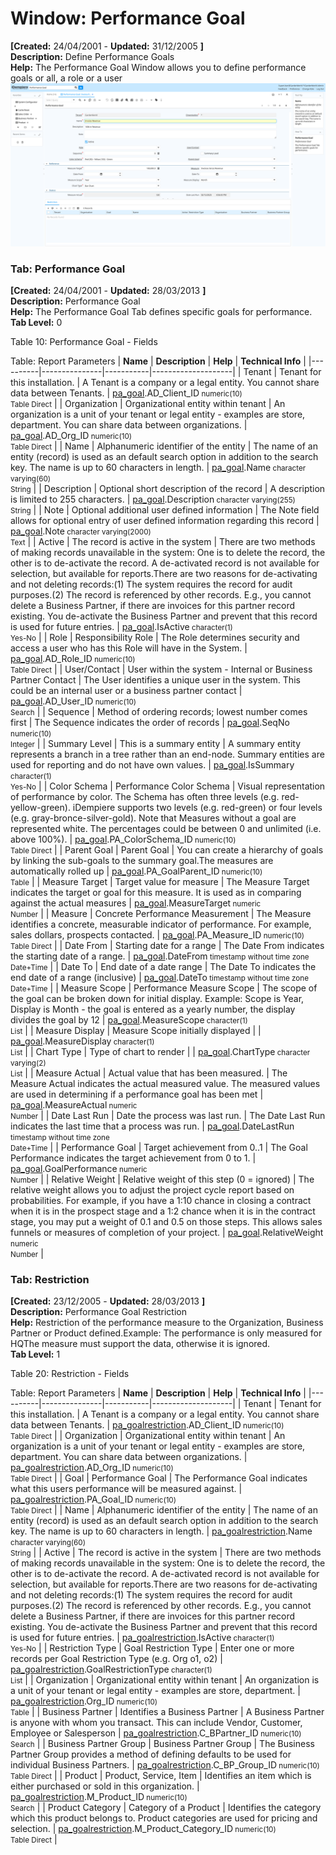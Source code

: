 # Window: Performance Goal

**[Created:** 24/04/2001 - **Updated:** 31/12/2005 **]**  
**Description:** Define Performance Goals  
**Help:** The Performance Goal Window allows you to define performance goals or all, a role or a user  
![](/img/docs/manual/PerformanceGoal-Window_iDempiere_v12.0.0.png)

### Tab: Performance Goal

**[Created:** 24/04/2001 - **Updated:** 28/03/2013 **]**   
**Description:** Performance Goal  
**Help:** The Performance Goal Tab defines specific goals for performance.  
**Tab Level:** 0

Table 10: Performance Goal - Fields 

Table: Report Parameters
| **Name** | **Description** | **Help** | **Technical Info** |
|----------|---------------|-----------|--------------------|
| Tenant | Tenant for this installation. | A Tenant is a company or a legal entity. You cannot share data between Tenants. | [pa_goal](https://idempiere-schemaspy.muriloht.com/adempiere/tables/pa_goal.html).AD_Client_ID<small> numeric(10) <br/> Table Direct</small> | 
| Organization | Organizational entity within tenant | An organization is a unit of your tenant or legal entity - examples are store, department. You can share data between organizations. | [pa_goal](https://idempiere-schemaspy.muriloht.com/adempiere/tables/pa_goal.html).AD_Org_ID<small> numeric(10) <br/> Table Direct</small> | 
| Name | Alphanumeric identifier of the entity | The name of an entity (record) is used as an default search option in addition to the search key. The name is up to 60 characters in length. | [pa_goal](https://idempiere-schemaspy.muriloht.com/adempiere/tables/pa_goal.html).Name<small> character varying(60) <br/> String</small> | 
| Description | Optional short description of the record | A description is limited to 255 characters. | [pa_goal](https://idempiere-schemaspy.muriloht.com/adempiere/tables/pa_goal.html).Description<small> character varying(255) <br/> String</small> | 
| Note | Optional additional user defined information | The Note field allows for optional entry of user defined information regarding this record | [pa_goal](https://idempiere-schemaspy.muriloht.com/adempiere/tables/pa_goal.html).Note<small> character varying(2000) <br/> Text</small> | 
| Active | The record is active in the system | There are two methods of making records unavailable in the system: One is to delete the record, the other is to de-activate the record. A de-activated record is not available for selection, but available for reports.There are two reasons for de-activating and not deleting records:(1) The system requires the record for audit purposes.(2) The record is referenced by other records. E.g., you cannot delete a Business Partner, if there are invoices for this partner record existing. You de-activate the Business Partner and prevent that this record is used for future entries. | [pa_goal](https://idempiere-schemaspy.muriloht.com/adempiere/tables/pa_goal.html).IsActive<small> character(1) <br/> Yes-No</small> | 
| Role | Responsibility Role | The Role determines security and access a user who has this Role will have in the System. | [pa_goal](https://idempiere-schemaspy.muriloht.com/adempiere/tables/pa_goal.html).AD_Role_ID<small> numeric(10) <br/> Table Direct</small> | 
| User/Contact | User within the system - Internal or Business Partner Contact | The User identifies a unique user in the system. This could be an internal user or a business partner contact | [pa_goal](https://idempiere-schemaspy.muriloht.com/adempiere/tables/pa_goal.html).AD_User_ID<small> numeric(10) <br/> Search</small> | 
| Sequence | Method of ordering records; lowest number comes first | The Sequence indicates the order of records | [pa_goal](https://idempiere-schemaspy.muriloht.com/adempiere/tables/pa_goal.html).SeqNo<small> numeric(10) <br/> Integer</small> | 
| Summary Level | This is a summary entity | A summary entity represents a branch in a tree rather than an end-node. Summary entities are used for reporting and do not have own values. | [pa_goal](https://idempiere-schemaspy.muriloht.com/adempiere/tables/pa_goal.html).IsSummary<small> character(1) <br/> Yes-No</small> | 
| Color Schema | Performance Color Schema | Visual representation of performance by color.  The Schema has often three levels (e.g. red-yellow-green).  iDempiere supports two levels (e.g. red-green) or four levels (e.g. gray-bronce-silver-gold).  Note that Measures without a goal are represented white.  The percentages could be between 0 and unlimited (i.e. above 100%). | [pa_goal](https://idempiere-schemaspy.muriloht.com/adempiere/tables/pa_goal.html).PA_ColorSchema_ID<small> numeric(10) <br/> Table Direct</small> | 
| Parent Goal | Parent Goal | You can create a hierarchy of goals by linking the sub-goals to the summary goal.The measures are automatically rolled up | [pa_goal](https://idempiere-schemaspy.muriloht.com/adempiere/tables/pa_goal.html).PA_GoalParent_ID<small> numeric(10) <br/> Table</small> | 
| Measure Target | Target value for measure | The Measure Target indicates the target or goal for this measure.  It is used as in comparing against the actual measures | [pa_goal](https://idempiere-schemaspy.muriloht.com/adempiere/tables/pa_goal.html).MeasureTarget<small> numeric <br/> Number</small> | 
| Measure | Concrete Performance Measurement | The Measure identifies a concrete, measurable indicator of performance.  For example, sales dollars, prospects contacted. | [pa_goal](https://idempiere-schemaspy.muriloht.com/adempiere/tables/pa_goal.html).PA_Measure_ID<small> numeric(10) <br/> Table Direct</small> | 
| Date From | Starting date for a range | The Date From indicates the starting date of a range. | [pa_goal](https://idempiere-schemaspy.muriloht.com/adempiere/tables/pa_goal.html).DateFrom<small> timestamp without time zone <br/> Date+Time</small> | 
| Date To | End date of a date range | The Date To indicates the end date of a range (inclusive) | [pa_goal](https://idempiere-schemaspy.muriloht.com/adempiere/tables/pa_goal.html).DateTo<small> timestamp without time zone <br/> Date+Time</small> | 
| Measure Scope | Performance Measure Scope | The scope of the goal can be broken down for initial display. Example: Scope is Year, Display is Month - the goal is entered as a yearly number, the display divides the goal by 12 | [pa_goal](https://idempiere-schemaspy.muriloht.com/adempiere/tables/pa_goal.html).MeasureScope<small> character(1) <br/> List</small> | 
| Measure Display | Measure Scope initially displayed |  | [pa_goal](https://idempiere-schemaspy.muriloht.com/adempiere/tables/pa_goal.html).MeasureDisplay<small> character(1) <br/> List</small> | 
| Chart Type | Type of chart to render |  | [pa_goal](https://idempiere-schemaspy.muriloht.com/adempiere/tables/pa_goal.html).ChartType<small> character varying(2) <br/> List</small> | 
| Measure Actual | Actual value that has been measured. | The Measure Actual indicates the actual measured value. The measured values are used in determining if a performance goal has been met | [pa_goal](https://idempiere-schemaspy.muriloht.com/adempiere/tables/pa_goal.html).MeasureActual<small> numeric <br/> Number</small> | 
| Date Last Run | Date the process was last run. | The Date Last Run indicates the last time that a process was run. | [pa_goal](https://idempiere-schemaspy.muriloht.com/adempiere/tables/pa_goal.html).DateLastRun<small> timestamp without time zone <br/> Date+Time</small> | 
| Performance Goal | Target achievement from 0..1 | The Goal Performance indicates the target achievement from 0 to 1. | [pa_goal](https://idempiere-schemaspy.muriloht.com/adempiere/tables/pa_goal.html).GoalPerformance<small> numeric <br/> Number</small> | 
| Relative Weight | Relative weight of this step (0 = ignored) | The relative weight allows you to adjust the project cycle report based on probabilities.  For example, if you have a 1:10 chance in closing a contract when it is in the prospect stage and a 1:2 chance when it is in the contract stage, you may put a weight of 0.1 and 0.5 on those steps. This allows sales funnels or measures of completion of your project. | [pa_goal](https://idempiere-schemaspy.muriloht.com/adempiere/tables/pa_goal.html).RelativeWeight<small> numeric <br/> Number</small> | 


### Tab: Restriction

**[Created:** 23/12/2005 - **Updated:** 28/03/2013 **]**   
**Description:** Performance Goal Restriction  
**Help:** Restriction of the performance measure to the Organization, Business Partner or Product defined.Example: The performance is only measured for HQThe measure must support the data, otherwise it is ignored.  
**Tab Level:** 1

Table 20: Restriction - Fields 

Table: Report Parameters
| **Name** | **Description** | **Help** | **Technical Info** |
|----------|---------------|-----------|--------------------|
| Tenant | Tenant for this installation. | A Tenant is a company or a legal entity. You cannot share data between Tenants. | [pa_goalrestriction](https://idempiere-schemaspy.muriloht.com/adempiere/tables/pa_goalrestriction.html).AD_Client_ID<small> numeric(10) <br/> Table Direct</small> | 
| Organization | Organizational entity within tenant | An organization is a unit of your tenant or legal entity - examples are store, department. You can share data between organizations. | [pa_goalrestriction](https://idempiere-schemaspy.muriloht.com/adempiere/tables/pa_goalrestriction.html).AD_Org_ID<small> numeric(10) <br/> Table Direct</small> | 
| Goal | Performance Goal | The Performance Goal indicates what this users performance will be measured against. | [pa_goalrestriction](https://idempiere-schemaspy.muriloht.com/adempiere/tables/pa_goalrestriction.html).PA_Goal_ID<small> numeric(10) <br/> Table Direct</small> | 
| Name | Alphanumeric identifier of the entity | The name of an entity (record) is used as an default search option in addition to the search key. The name is up to 60 characters in length. | [pa_goalrestriction](https://idempiere-schemaspy.muriloht.com/adempiere/tables/pa_goalrestriction.html).Name<small> character varying(60) <br/> String</small> | 
| Active | The record is active in the system | There are two methods of making records unavailable in the system: One is to delete the record, the other is to de-activate the record. A de-activated record is not available for selection, but available for reports.There are two reasons for de-activating and not deleting records:(1) The system requires the record for audit purposes.(2) The record is referenced by other records. E.g., you cannot delete a Business Partner, if there are invoices for this partner record existing. You de-activate the Business Partner and prevent that this record is used for future entries. | [pa_goalrestriction](https://idempiere-schemaspy.muriloht.com/adempiere/tables/pa_goalrestriction.html).IsActive<small> character(1) <br/> Yes-No</small> | 
| Restriction Type | Goal Restriction Type | Enter one or more records per Goal Restriction Type (e.g. Org o1, o2) | [pa_goalrestriction](https://idempiere-schemaspy.muriloht.com/adempiere/tables/pa_goalrestriction.html).GoalRestrictionType<small> character(1) <br/> List</small> | 
| Organization | Organizational entity within tenant | An organization is a unit of your tenant or legal entity - examples are store, department. | [pa_goalrestriction](https://idempiere-schemaspy.muriloht.com/adempiere/tables/pa_goalrestriction.html).Org_ID<small> numeric(10) <br/> Table</small> | 
| Business Partner | Identifies a Business Partner | A Business Partner is anyone with whom you transact.  This can include Vendor, Customer, Employee or Salesperson | [pa_goalrestriction](https://idempiere-schemaspy.muriloht.com/adempiere/tables/pa_goalrestriction.html).C_BPartner_ID<small> numeric(10) <br/> Search</small> | 
| Business Partner Group | Business Partner Group | The Business Partner Group provides a method of defining defaults to be used for individual Business Partners. | [pa_goalrestriction](https://idempiere-schemaspy.muriloht.com/adempiere/tables/pa_goalrestriction.html).C_BP_Group_ID<small> numeric(10) <br/> Table Direct</small> | 
| Product | Product, Service, Item | Identifies an item which is either purchased or sold in this organization. | [pa_goalrestriction](https://idempiere-schemaspy.muriloht.com/adempiere/tables/pa_goalrestriction.html).M_Product_ID<small> numeric(10) <br/> Search</small> | 
| Product Category | Category of a Product | Identifies the category which this product belongs to.  Product categories are used for pricing and selection. | [pa_goalrestriction](https://idempiere-schemaspy.muriloht.com/adempiere/tables/pa_goalrestriction.html).M_Product_Category_ID<small> numeric(10) <br/> Table Direct</small> | 


